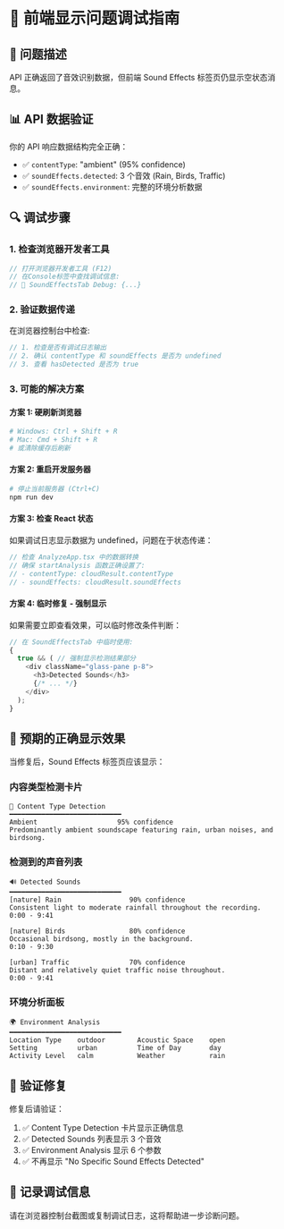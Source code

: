 # 🔧 前端显示问题调试指南

## 🎯 问题描述

API 正确返回了音效识别数据，但前端 Sound Effects 标签页仍显示空状态消息。

## 📊 API 数据验证

你的 API 响应数据结构完全正确：

- ✅ `contentType`: "ambient" (95% confidence)
- ✅ `soundEffects.detected`: 3 个音效 (Rain, Birds, Traffic)
- ✅ `soundEffects.environment`: 完整的环境分析数据

## 🔍 调试步骤

### 1. 检查浏览器开发者工具

```javascript
// 打开浏览器开发者工具 (F12)
// 在Console标签中查找调试信息:
// 🐛 SoundEffectsTab Debug: {...}
```

### 2. 验证数据传递

在浏览器控制台中检查:

```javascript
// 1. 检查是否有调试日志输出
// 2. 确认 contentType 和 soundEffects 是否为 undefined
// 3. 查看 hasDetected 是否为 true
```

### 3. 可能的解决方案

#### 方案 1: 硬刷新浏览器

```bash
# Windows: Ctrl + Shift + R
# Mac: Cmd + Shift + R
# 或清除缓存后刷新
```

#### 方案 2: 重启开发服务器

```bash
# 停止当前服务器 (Ctrl+C)
npm run dev
```

#### 方案 3: 检查 React 状态

如果调试日志显示数据为 undefined，问题在于状态传递：

```javascript
// 检查 AnalyzeApp.tsx 中的数据转换
// 确保 startAnalysis 函数正确设置了:
// - contentType: cloudResult.contentType
// - soundEffects: cloudResult.soundEffects
```

#### 方案 4: 临时修复 - 强制显示

如果需要立即查看效果，可以临时修改条件判断：

```typescript
// 在 SoundEffectsTab 中临时使用:
{
  true && ( // 强制显示检测结果部分
    <div className="glass-pane p-8">
      <h3>Detected Sounds</h3>
      {/* ... */}
    </div>
  );
}
```

## 🎯 预期的正确显示效果

当修复后，Sound Effects 标签页应该显示：

### 内容类型检测卡片

```
🎵 Content Type Detection
━━━━━━━━━━━━━━━━━━━━━━━━━━━━
Ambient                    95% confidence
Predominantly ambient soundscape featuring rain, urban noises, and birdsong.
```

### 检测到的声音列表

```
🔊 Detected Sounds
━━━━━━━━━━━━━━━━━━━━━━━━━━━━
[nature] Rain                 90% confidence
Consistent light to moderate rainfall throughout the recording.
0:00 - 9:41

[nature] Birds                80% confidence
Occasional birdsong, mostly in the background.
0:10 - 9:30

[urban] Traffic               70% confidence
Distant and relatively quiet traffic noise throughout.
0:00 - 9:41
```

### 环境分析面板

```
🌍 Environment Analysis
━━━━━━━━━━━━━━━━━━━━━━━━━━━━
Location Type    outdoor        Acoustic Space    open
Setting          urban          Time of Day       day
Activity Level   calm           Weather           rain
```

## 🚀 验证修复

修复后请验证：

1. ✅ Content Type Detection 卡片显示正确信息
2. ✅ Detected Sounds 列表显示 3 个音效
3. ✅ Environment Analysis 显示 6 个参数
4. ✅ 不再显示 "No Specific Sound Effects Detected"

## 📝 记录调试信息

请在浏览器控制台截图或复制调试日志，这将帮助进一步诊断问题。
